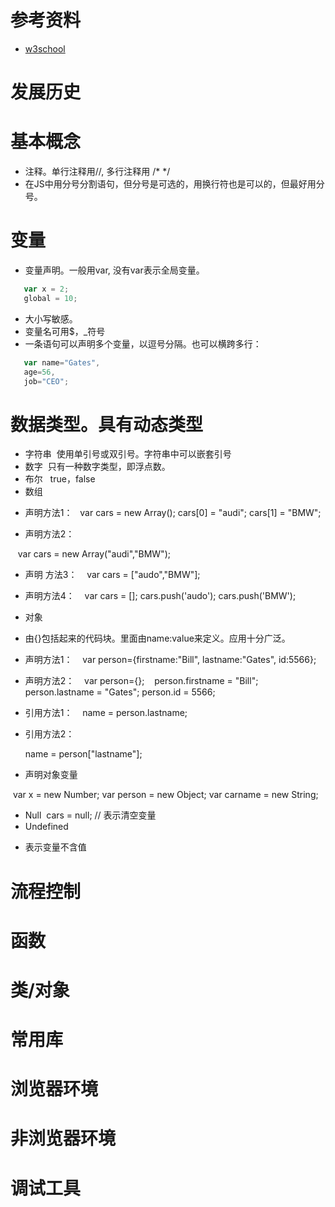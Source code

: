 # 参考资料
* [w3school](http://www.w3school.com.cn)
# 发展历史


# 基本概念
* 注释。单行注释用//, 多行注释用 /* */
* 在JS中用分号分割语句，但分号是可选的，用换行符也是可以的，但最好用分号。

# 变量
* 变量声明。一般用var, 没有var表示全局变量。

 ```javascript
    var x = 2;
    global = 10;
 ```
 * 大小写敏感。
 * 变量名可用$，_符号
 * 一条语句可以声明多个变量，以逗号分隔。也可以横跨多行：
 
 ```javascript
    var name="Gates",
    age=56,
    job="CEO";
 ```
  
# 数据类型。具有动态类型
* 字符串
  使用单引号或双引号。字符串中可以嵌套引号
* 数字 
  只有一种数字类型，即浮点数。
* 布尔
   true，false
* 数组

- 声明方法1：
    var cars = new Array();
    cars[0] = "audi";
    cars[1] = "BMW";

- 声明方法2：
  
    var cars = new Array("audi","BMW");
- 声明 方法3：
    var cars = ["audo","BMW"];

- 声明方法4：
    var cars = [];
    cars.push('audo');
    cars.push('BMW');
    
* 对象

- 由{}包括起来的代码块。里面由name:value来定义。应用十分广泛。
  
- 声明方法1：
    var person={firstname:"Bill", lastname:"Gates", id:5566};   
    
- 声明方法2：
    var person={};
    person.firstname = "Bill";
    person.lastname = "Gates";
    person.id = 5566;
    
- 引用方法1：
    name = person.lastname;
    
- 引用方法2：
  
    name = person["lastname"];
    
- 声明对象变量
  
  var x = new Number;
  var person = new Object;
  var carname = new String;
  
* Null
  cars = null; // 表示清空变量
* Undefined
- 表示变量不含值
  
# 流程控制

# 函数

# 类/对象
# 常用库
# 浏览器环境

# 非浏览器环境
# 调试工具
